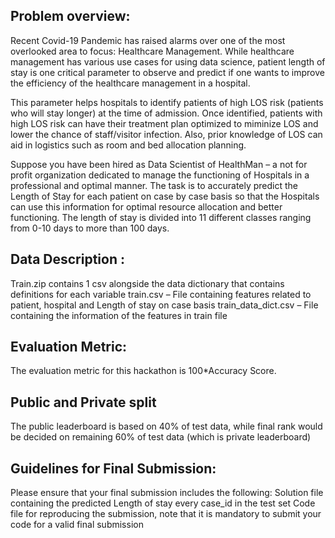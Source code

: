## Problem overview:
Recent Covid-19 Pandemic has raised alarms over one of the most overlooked area to focus: Healthcare 
Management. While healthcare management has various use cases for using data science, patient length of 
stay is one critical parameter to observe and predict if one wants to improve the efficiency of the 
healthcare management in a hospital. 

This parameter helps hospitals to identify patients of high LOS risk (patients who will stay longer) at 
the time of admission. Once identified, patients with high LOS risk can have their treatment plan 
optimized to miminize LOS and lower the chance of staff/visitor infection. Also, prior knowledge of 
LOS can aid in logistics such as room and bed allocation planning.

Suppose you have been hired as Data Scientist of HealthMan – a not for profit organization dedicated 
to manage the functioning of Hospitals in a professional and optimal manner.
The task is to accurately predict the Length of Stay for each patient on case by case basis so that the 
Hospitals can use this information for optimal resource allocation and better functioning. 
The length of stay is divided into 11 different classes ranging from 0-10 days to more than 100 days.



## Data Description :
Train.zip contains 1 csv alongside the data dictionary that contains definitions for each variable
train.csv – File containing features related to patient, hospital and Length of stay on case basis
train_data_dict.csv – File containing the information of the features in train file



## Evaluation Metric:
The evaluation metric for this hackathon is 100*Accuracy Score.


## Public and Private split
The public leaderboard is based on 40% of test data, while final rank would be decided on remaining 
60% of test data (which is private leaderboard)



## Guidelines for Final Submission:
Please ensure that your final submission includes the following:
Solution file containing the predicted Length of stay every case_id in the test set
Code file for reproducing the submission, note that it is mandatory to submit your code for a valid 
final submission